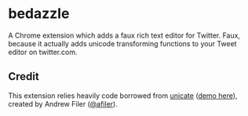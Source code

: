 # bedazzle

A Chrome extension which adds a faux rich text editor for Twitter.  Faux, because it actually adds unicode transforming functions to your Tweet editor on twitter.com.

## Credit

This extension relies heavily code borrowed from [unicate](https://github.com/afiler/unicate/) ([demo here](http://mar.cx/unicate/)), created by Andrew Filer ([@afiler](https://github.com/afiler)).